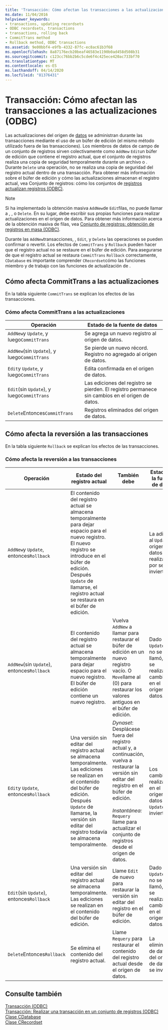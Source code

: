 ```yaml
---
title: 'Transacción: Cómo afectan las transacciones a las actualizaciones (ODBC)'
ms.date: 11/04/2016
helpviewer_keywords:
- transactions, updating recordsets
- ODBC recordsets, transactions
- transactions, rolling back
- CommitTrans method
- Rollback method, ODBC transactions
ms.assetid: 9e00bbf4-e9fb-4332-87fc-ec8ac61b3f68
ms.openlocfilehash: 8a87176ecb20beaf46583e1190b0ad458d508b31
ms.sourcegitcommit: c123cc76bb2b6c5cde6f4c425ece420ac733bf70
ms.translationtype: MT
ms.contentlocale: es-ES
ms.lasthandoff: 04/14/2020
ms.locfileid: "81376431"
---
```

# <a name="transaction-how-transactions-affect-updates-odbc"></a>Transacción: Cómo afectan las transacciones a las actualizaciones (ODBC)

Las actualizaciones del origen de [datos](../../data/odbc/data-source-odbc.md) se administran durante las transacciones mediante el uso de un búfer de edición (el mismo método utilizado fuera de las transacciones). Los miembros de datos de campo de un conjunto de registros sirven colectivamente como `AddNew` `Edit`un búfer de edición que contiene el registro actual, que el conjunto de registros realiza una copia de seguridad temporalmente durante un archivo o . Durante `Delete` una operación, no se realiza una copia de seguridad del registro actual dentro de una transacción. Para obtener más información sobre el búfer de edición y cómo las actualizaciones almacenan el registro actual, vea Conjunto de registros: cómo los conjuntos de [registros actualizan registros (ODBC)](../../data/odbc/recordset-how-recordsets-update-records-odbc.md).

> [!NOTE]
> Si ha implementado la obtención masiva `AddNew`de `Edit`filas, no puede llamar a , , o `Delete`. En su lugar, debe escribir sus propias funciones para realizar actualizaciones en el origen de datos. Para obtener más información acerca de la obtención masiva de filas, vea [Conjunto de registros: obtención de registros en masa (ODBC)](../../data/odbc/recordset-fetching-records-in-bulk-odbc.md).

Durante las `AddNew`transacciones, , `Edit`, y `Delete` las operaciones se pueden confirmar o revertir. Los efectos de `CommitTrans` y `Rollback` pueden hacer que el registro actual no se restaure en el búfer de edición. Para asegurarse de que el registro actual se restaura `CommitTrans` `Rollback` correctamente, `CDatabase` es importante comprender `CRecordset`cómo las funciones miembro y de trabajo con las funciones de actualización de .

## <a name="how-committrans-affects-updates"></a><a name="_core_how_committrans_affects_updates"></a>Cómo afecta CommitTrans a las actualizaciones

En la tabla siguiente `CommitTrans` se explican los efectos de las transacciones.

### <a name="how-committrans-affects-updates"></a>Cómo afecta CommitTrans a las actualizaciones

|Operación|Estado de la fuente de datos|
|---------------|---------------------------|
|`AddNew`y `Update`, y luego`CommitTrans`|Se agrega un nuevo registro al origen de datos.|
|`AddNew`(sin `Update`), y luego`CommitTrans`|Se pierde un nuevo récord. Registro no agregado al origen de datos.|
|`Edit`y `Update`, y luego`CommitTrans`|Edita confirmada en el origen de datos.|
|`Edit`(sin `Update`), y luego`CommitTrans`|Las ediciones del registro se pierden. El registro permanece sin cambios en el origen de datos.|
|`Delete`Entonces`CommitTrans`|Registros eliminados del origen de datos.|

## <a name="how-rollback-affects-transactions"></a><a name="_core_how_rollback_affects_updates"></a>Cómo afecta la reversión a las transacciones

En la tabla siguiente `Rollback` se explican los efectos de las transacciones.

### <a name="how-rollback-affects-transactions"></a>Cómo afecta la reversión a las transacciones

|Operación|Estado del registro actual|También debe|Estado de la fuente de datos|
|---------------|------------------------------|-------------------|---------------------------|
|`AddNew`y `Update`, entonces`Rollback`|El contenido del registro actual se almacena temporalmente para dejar espacio para el nuevo registro. El nuevo registro se introduce en el búfer de edición. Después `Update` de llamarse, el registro actual se restaura en el búfer de edición.||La adición al `Update` origen de datos realizada por se invierte.|
|`AddNew`(sin `Update`), entonces`Rollback`|El contenido del registro actual se almacena temporalmente para dejar espacio para el nuevo registro. El búfer de edición contiene un nuevo registro.|Vuelva `AddNew` a llamar para restaurar el búfer de edición en un nuevo registro vacío. O `Move`llame al (0) para restaurar los valores antiguos en el búfer de edición.|Dado `Update` que no se llamó, no se realizaron cambios en el origen de datos.|
|`Edit`y `Update`, entonces`Rollback`|Una versión sin editar del registro actual se almacena temporalmente. Las ediciones se realizan en el contenido del búfer de edición. Después `Update` de llamarse, la versión sin editar del registro todavía se almacena temporalmente.|*Dynaset*: Desplácese fuera del registro actual y, a continuación, vuelva a restaurar la versión sin editar del registro en el búfer de edición.<br /><br /> *Instantánea:* `Requery` llame para actualizar el conjunto de registros desde el origen de datos.|Los cambios realizados en el origen de datos por `Update` se invierten.|
|`Edit`(sin `Update`), entonces`Rollback`|Una versión sin editar del registro actual se almacena temporalmente. Las ediciones se realizan en el contenido del búfer de edición.|Llame `Edit` de nuevo para restaurar la versión sin editar del registro en el búfer de edición.|Dado `Update` que no se llamó, no se realizaron cambios en el origen de datos.|
|`Delete`Entonces`Rollback`|Se elimina el contenido del registro actual.|Llame `Requery` para restaurar el contenido del registro actual desde el origen de datos.|La eliminación de datos del origen de datos se invierte.|

## <a name="see-also"></a>Consulte también

[Transacción (ODBC)](../../data/odbc/transaction-odbc.md)<br/>
[Transacción: Realizar una transacción en un conjunto de registros (ODBC)](../../data/odbc/transaction-performing-a-transaction-in-a-recordset-odbc.md)<br/>
[Clase CDatabase](../../mfc/reference/cdatabase-class.md)<br/>
[Clase CRecordset](../../mfc/reference/crecordset-class.md)
